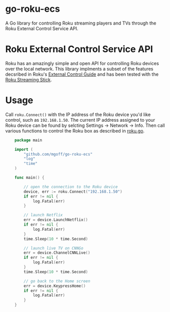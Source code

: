 # go-roku-ecs
A Go library for controlling Roku streaming players and TVs through the Roku External Control Service API.

Roku External Control Service API
=================================

Roku has an amazingly simple and open API for controlling Roku devices over the local network. This library implments a subset of the features decsribed in Roku's [External Control Guide](https://sdkdocs.roku.com/display/sdkdoc/External+Control+Guide) and has been tested with the [Roku Streaming Stick](http://amzn.to/2lmSsGF).

Usage
=====

Call `roku.Connect()` with the IP address of the Roku device you'd like control, such as `192.168.1.50`. The current IP address assigned to your Roku device can be found by selcting Settings -> Network -> Info. Then call various functions to control the Roku box as described in [roku.go](roku.go).

````go
	package main

	import (
		"github.com/mgoff/go-roku-ecs"
		"log"
		"time"
	)

	func main() {

		// open the connection to the Roku device
		device, err := roku.Connect("192.168.1.50")
		if err != nil {
			log.Fatal(err)
		}

		// launch Netflix
		err = device.LaunchNetflix()
		if err != nil {
			log.Fatal(err)
		}
		time.Sleep(10 * time.Second)

		// launch live TV on CNNGo
		err = device.ChannelCNNLive()
		if err != nil {
			log.Fatal(err)
		}
		time.Sleep(10 * time.Second)

		// go back to the Home screen
		err = device.KeypressHome()
		if err != nil {
			log.Fatal(err)
		}
	}
````
